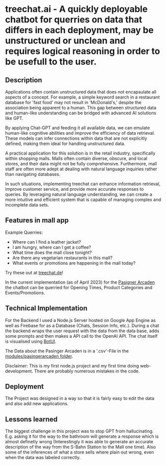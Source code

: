 # treechat.ai - A quickly deployable chatbot for querries on data that differs in each deployment, may be unstructured or unclean and requires logical reasoning in order to be usefull to the user.

## Description
Applications often contain unstructured data that does not encapsulate all aspects of a concept. For example, a simple keyword search in a restaurant database for 'fast food' may not result in 'McDonald's,' despite the association being apparent to a human. This gap between structured data and human-like understanding can be bridged with advanced AI solutions like GPT.

By applying Chat-GPT and feeding it all available data, we can emulate human-like cognitive abilities and improve the efficiency of data retrieval. These models can infer connections within data that are not explicitly defined, making them ideal for handling unstructured data.

A practical application for this solution is in the retail industry, specifically within shopping malls. Malls often contain diverse, obscure, and local stores, and their data might not be fully comprehensive. Furthermore, mall staff are often more adept at dealing with natural language inquiries rather than navigating databases.

In such situations, implementing treechat can enhance information retrieval, improve customer service, and provide more accurate responses to queries. By leveraging natural language understanding, we can create a more intuitive and efficient system that is capable of managing complex and incomplete data sets.

## Features in mall app
Example Querries:
- Where can I find a leather jacket?
- I am hungry, where can I get a coffee?
- What time does the mall close tonight?
- Are there any vegetarian restaurants in this mall?
- What events or promotions are happening in the mall today?

Try these out at [treechat.de](https://treechat.de/pasingerarcaden)!

In the current implementation (as of April 2023) for the [Pasigner Arcaden](https://goo.gl/maps/recjCyiqaSfVi4Uy5) the chatbot can be querried for Opening Times, Product Categories and Events/Promotions.

## Technical Implementation
For the Backend I used a Node.js Server hosted on Google App Engine as well as Firebase for as a Database (Chats, Session Info, etc.). During a chat the backend wraps the user request with the data from the data base, adds some prompts and then makes a API call to the OpenAI API. The chat itself is visualised using [BotUI](https://botui.org).

The Data about the Pasinger Arcaden is in a '.csv'-File in the [modules/pasingerarcaden folder](modules/pasingerarcaden). 

Disclaimer: This is my first node.js project and my first time doing web-development. There are probably numerous mistakes in the code.

## Deployment
The Project was designed in a way so that it is fairly easy to edit the data and also add new applications.

## Lessons learned
The biggest challenge in this project was to stop GPT from hallucinating. E.g. asking it for the way to the bathroom will generate a response which is almost definetly wrong (Interestingly it was able to generate an accurate description of the way from the S-Bahn Station to the Mall one time). Also some of the inferences of what a store sells where plain out wrong, even when the data was labeled correctly. 
